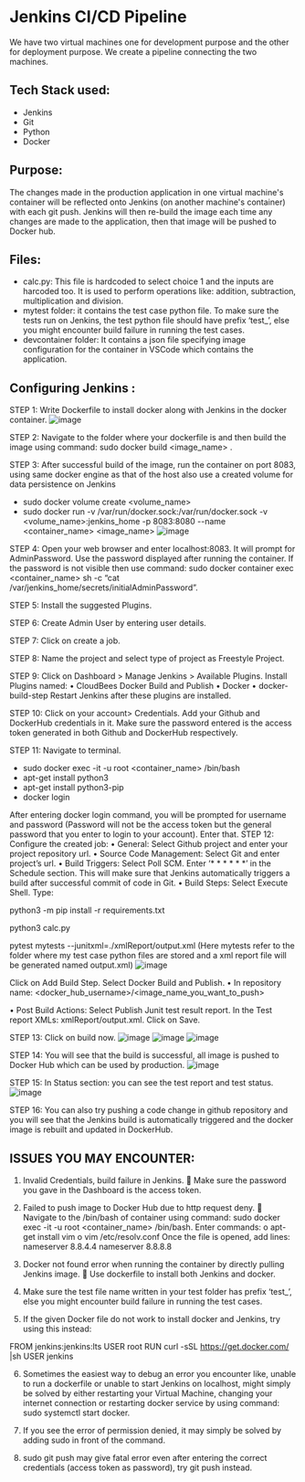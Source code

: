 # Jenkins CI/CD Pipeline

We have two virtual machines one for development purpose and the other for deployment purpose. We create a pipeline connecting the two machines.

## Tech Stack used:
- Jenkins
- Git
- Python
- Docker

## Purpose:
The changes made in the production application in one virtual machine's container will be reflected onto Jenkins (on another machine's container) with each git push. Jenkins will then re-build the image each time any changes are made to the application, then that image will be pushed to Docker hub.

## Files:
- calc.py: This file is hardcoded to select choice 1 and the inputs are harcoded too. It is used to perform operations like: addition, subtraction, multiplication and division.
- mytest folder: it contains the test case python file. To make sure the tests run on Jenkins, the test python file should have prefix ‘test_’, else you might encounter build failure in running the test cases.
- devcontainer folder: It contains a json file specifying image configuration for the container in VSCode which contains the application.

## Configuring Jenkins :
STEP 1: Write Dockerfile to install docker along with Jenkins in the docker container.
 ![image](https://user-images.githubusercontent.com/107244393/235337523-acba790e-70f3-4c8b-8691-26a3cebe9a55.png)

STEP 2: Navigate to the folder where your dockerfile is and then build the image using command: sudo docker build <image_name> .
 
STEP 3: After successful build of the image, run the container on port 8083, using same docker engine as that of the host also use a created volume for data persistence on Jenkins
-	sudo docker volume create <volume_name>
-	sudo docker run -v /var/run/docker.sock:/var/run/docker.sock -v <volume_name>:jenkins_home -p 8083:8080 --name <container_name> <image_name>
![image](https://user-images.githubusercontent.com/107244393/235337545-5bff5afe-bedf-4a70-9ffe-e6892a82e52a.png)

 
STEP 4: Open your web browser and enter localhost:8083. It will prompt for AdminPassword. Use the password displayed after running the container. If the password is not visible then use command: sudo docker container exec <container_name> sh -c “cat /var/jenkins_home/secrets/initialAdminPassword”.
 
STEP 5: Install the suggested Plugins.
 
STEP 6: Create Admin User by entering user details.
 
STEP 7: Click on create a job.
 
STEP 8: Name the project and select type of project as Freestyle Project.
 
STEP 9: Click on Dashboard > Manage Jenkins > Available Plugins. Install Plugins named:
•	CloudBees Docker Build and Publish
•	Docker 
•	docker-build-step
Restart Jenkins after these plugins are installed.
 
STEP 10: Click on your account> Credentials. Add your Github and DockerHub credentials in it. Make sure the password entered is the access token generated in both Github and DockerHub respectively.

STEP 11: Navigate to terminal. 
-	sudo docker exec -it -u root <container_name> /bin/bash
-	apt-get install python3
-	apt-get install python3-pip
-	docker login

 
After entering docker login command, you will be prompted for username and password (Password will not be the access token but the general password that you enter to login to your account). Enter that.
STEP 12: Configure the created job:
•	General: Select Github project and enter your project repository url.
•	Source Code Management: Select Git and enter project’s url.
•	Build Triggers: Select Poll SCM. Enter ‘* * * * * *’ in the Schedule section. This will make sure that Jenkins automatically triggers a build after successful commit of code in Git.
•	Build Steps: Select Execute Shell. Type:

python3 -m pip install -r requirements.txt

python3 calc.py

pytest mytests --junitxml=./xmlReport/output.xml
(Here mytests refer to the folder where my test case python files are stored and a xml report file will be generated named output.xml)
![image](https://user-images.githubusercontent.com/107244393/235337592-916f8b70-9922-47c2-b3e0-c25c02b63e07.png)

 
Click on Add Build Step. Select Docker Build and Publish.
•	In repository name: <docker_hub_username>/<image_name_you_want_to_push>

•	Post Build Actions: Select Publish Junit test result report. In the Test report XMLs: xmlReport/output.xml.
Click on Save.

STEP 13: Click on build now.
![image](https://user-images.githubusercontent.com/107244393/235337609-aaf72771-dd48-4d2f-8004-c64bb957ca20.png)
![image](https://user-images.githubusercontent.com/107244393/235337611-2ad8a872-7469-45a6-98c9-83bc36f28e26.png)
![image](https://user-images.githubusercontent.com/107244393/235337617-8e119753-4dff-4a16-a9ba-d05cb6e407d4.png)

  
STEP 14: You will see that the build is successful, all image is pushed to Docker Hub which can be used by production.
![image](https://user-images.githubusercontent.com/107244393/235337620-8e59020a-371b-45fa-aa7e-82f5534e1553.png)

STEP 15: In Status section: you can see the test report and test status.
 ![image](https://user-images.githubusercontent.com/107244393/235337623-ebb1350d-89ce-48c7-8a49-41008d0fc806.png)

STEP 16: You can also try pushing a code change in github repository and you will see that the Jenkins build is automatically triggered and the docker image is rebuilt and updated in DockerHub.

## ISSUES YOU MAY ENCOUNTER:
1.	Invalid Credentials, build failure in Jenkins.
	Make sure the password you gave in the Dashboard is the access token.

2.	Failed to push image to Docker Hub due to http request deny.
	Navigate to the /bin/bash of container using command: sudo docker exec -it -u root <container_name> /bin/bash. 
Enter commands:
o	apt-get install vim
o	vim /etc/resolv.conf
Once the file is opened, add lines:
nameserver 8.8.4.4
nameserver 8.8.8.8

3.	Docker not found error when running the container by directly pulling Jenkins image.
	Use dockerfile to install both Jenkins and docker.

4.	Make sure the test file name written in your test folder has prefix ‘test_’, else you might encounter build failure in running the test cases.

5.	If the given Docker file do not work to install docker and Jenkins, try using this instead:

FROM jenkins:jenkins:lts
USER root
RUN curl -sSL https://get.docker.com/ |sh
USER jenkins

6.	Sometimes the easiest way to debug an error you encounter like, unable to run a dockerfile or unable to start Jenkins on localhost, might simply be solved by either restarting your Virtual Machine, changing your internet connection or restarting docker service by using command: sudo systemctl start docker.

7.	If you see the error of permission denied, it may simply be solved by adding sudo in front of the command.

8.	sudo git push may give fatal error even after entering the correct credentials (access token as password), try git push instead.






